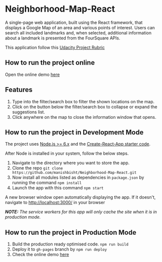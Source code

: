 # Neighborhood-Map-React
A single-page web application, built using the React framework, that displays a Google Map of an area and various points of interest. Users can search all included landmarks and, when selected, additional information about a landmark is presented from the FourSquare APIs.

This application follow this [Udacity Project Rubric](https://review.udacity.com/#!/rubrics/1351/view)

## How to run the project online
Open the online demo [here](https://manishbisht.github.io/Neighborhood-Map-React/)

## Features

1. Type into the filter/search box to filter the shown locations on the map.
2. Click on the button below the filter/search box to collapse or expand the suggestions list.
3. Click anywhere on the map to close the information window that opens.

## How to run the project in Development Mode
The project uses [Node.js >= 6.x](https://nodejs.org/en/) and the [Create-React-App starter code](https://github.com/facebookincubator/create-react-app).

After Node is installed in your system, follow the below steps.

1. Navigate to the directory where you want to store the app.
2. Clone the repo `git clone https://github.com/manishbisht/Neighborhood-Map-React.git`
3. Now install all modules listed as dependencies in `package.json` by running the command `npm install`
4. Launch the app with this command `npm start`

A new browser window open automatically displaying the app.  If it doesn't, navigate to [http://localhost:3000/](http://localhost:3000/) in your browser

***NOTE:*** *The service workers for this app will only cache the site when it is in production mode.*

## How to run the project in Production Mode

1. Build the production ready optimised code. `npm run build`
2. Deploy it to `gh-pages` branch by `npm run deploy`
3. Check the online demo [here](https://manishbisht.github.io/Neighborhood-Map-React/)
